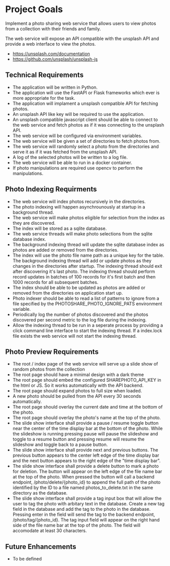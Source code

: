 # Project Goals

Implement a photo sharing web service that allows users to view photos from a collection with their friends and family.

The web service will expose an API compatible with the unsplash API and provide a web interface to view the photos.

  - https://unsplash.com/documentation
  - https://github.com/unsplash/unsplash-js


## Technical Requirements

- The application will be written in Python.
- The application will use the FastAPI or Flask frameworks which ever is more appropriate for the task.
- The application will implament a unsplash compatible API for fetching photos.
- An unsplash API like key will be required to use the application.
- An unsplash compatible javascript client should be able to connect to the web service and fetch photos as if it was connecting to the unsplash API.
- The web service will be configured via environment variables.
- The web service will be given a set of directories to fetch photos from.
- The web service will randomly select a photo from the directories and serve it as if it was fetched from the unsplash API.
- A log of the selected photos will be written to a log file.
- The web service will be able to run in a docker container.
- If photo manipulations are required use opencv to perform the manipulations.

## Photo Indexing Requirments

- The web service will index photos recursively in the directories.
- The photo indexing will happen asynchrounously at startup in a background thread.
- The web service will make photos eligible for selection from the index as they are discovered.
- The index will be stored as a sqlite database.
- The web service threads will make photo selections from the sqlite database index.
- The background indexing thread will update the sqlite database index as photos are added or removed from the directories.
- The index will use the photo file name path as a unique key for the table. The background indexing thread will add or update photos as they changes in the directories after startup. The indexing thread should exit after discovering it's last photo. The indexing thread should perform record updates in batches of 100 records for it's first batch and then 1000 records for all subsequent batches.
- The index should be able to be updated as photos are added or removed from the directories on application start up.
- Photo indexer should be able to read a list of patterns to ignore from a file specified by the PHOTOSHARE_PHOTO_IGNORE_PATS environment variable.
- Periodically log the number of photos discovered and the photos discovered per second metric to the log file during the indexing.
- Allow the indexing thread to be run in a seperate process by providing a click command line interface to start the indexing thread. If a index.lock file exists the web service will not start the indexing thread.

## Photo Preview Requirements

- The root / index page of the web service will serve up a slide show of random photos from the collection
- The root page should have a minimal design with a dark theme
- The root page should embed the configured SHAREPHOTO_API_KEY in the html or JS. So it works automatically with the API backend.
- The root page should expand photos to full size when loaded.
- A new photo should be pulled from the API every 30 seconds automatically.
- The root page should overlay the current date and time at the bottom of the photo.
- The root page should overlay the photo's name at the top of the photo.
- The slide show interface shall provide a pause / resume toggle button near the center of the time display bar at the bottom of the photo. While the slideshow is running pressing pause will pause the slideshow and toggle to a resume button and pressing resume will resume the slideshow and toggle back to a pause button.
- The slide show interface shall provide next and previous buttons. The previous button appears to the center left edge of the time display bar and the next button appears to the right edge of the "time display bar".
- The slide show interface shall provide a delete button to mark a photo for deletion. The button will appear on the left edge of the file name bar at the top of the photo. When pressed the button will call a backend endpoint, /photo/delete/{photo_id} to append the full path of the photo identified by the ID to a file named photos_to_delete.txt in the same directory as the database.
- The slide show interface shall provide a tag input box that will allow the user to tag the photo with arbitary text in the database. Create a new tag field in the database and add the tag to the photo in the database. Pressing enter in the field will send the tag to the backend endpoint, /photo/tag/{photo_id}. The tag input field will appear on the right hand side of the file name bar at the top of the photo. The field will accomodate at least 30 characters.

## Future Enhancements

- To be defined
